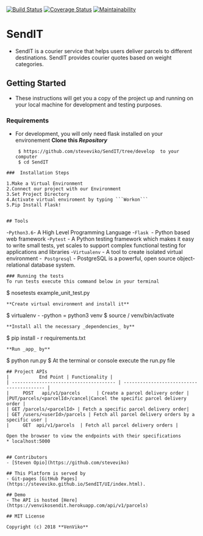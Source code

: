 [![Build Status](https://travis-ci.org/steveviko/SendIT.svg?branch=develop)](https://travis-ci.org/steveviko/SendIT)
[![Coverage Status](https://coveralls.io/repos/github/steveviko/SendIT/badge.svg?branch=challenge2)](https://coveralls.io/github/steveviko/SendIT?branch=challenge2)
[![Maintainability](https://api.codeclimate.com/v1/badges/2b9eb6fa3784abf79d79/maintainability)](https://codeclimate.com/github/steveviko/SendIT/maintainability)
# SendIT

- SendIT is a courier service that helps users deliver parcels to different destinations. SendIT provides courier quotes    based on weight categories.

## Getting Started
- These instructions will get you a copy of the project up and running on your local machine for development and testing purposes.


### Requirements
- For development, you will only need flask installed on your environement
**Clone this _Repository_**
  ```
   $ https://github.com/steveviko/SendIT/tree/develop  to your computer
   $ cd SendIT
 ```
 ###  Installation Steps
  ```
    1.Make a Virtual Environment
    2.Connect our project with our Environment
    3.Set Project Directory
    4.Activate virtual enviroment by typing ```Workon```
    5.Pip Install Flask!
 ```

 ## Tools
 ``` 
-` Python3.6 `- A High Level Programming Language
-`Flask `- Python based web framework
-`Pytest` - A Python testing framework which makes it easy to write small tests, yet scales to support complex functional    testing for applications and libraries
-`Virtualenv` - A tool to create isolated virtual environment
-` Postgresql` - PostgreSQL is a powerful, open source object-relational database system.
 ```
### Running the tests
To run tests execute this command below in your terminal

```
$ nosetests example_unit_test.py
```
**Create virtual environment and install it**
```
$ virtualenv - -python = python3 venv
$ source / venv/bin/activate
```
**Install all the necessary _dependencies_ by**
```
$ pip install - r requirements.txt
```
**Run _app_ by**
```
$ python run.py
$ At the terminal or console execute the run.py file
```
## Project APIs
|           End Point | Functionality |
| -------------------------------------- | ----------------------------------------- |
|     POST   api/v1/parcels      | Create a parcel delivery order |
|PUT/parcels/<parcelId>/cancel|Cancel the specific parcel delivery order |
| GET /parcels/<parcelId> | Fetch a specific parcel delivery order|
| GET /users/<userId>/parcels | Fetch all parcel delivery orders by a specific user |
|     GET  api/v1/parcels  | Fetch all parcel delivery orders |

Open the browser to view the endpoints with their specifications
* localhost:5000 


## Contributors
- [Steven Opio](https://github.com/steveviko)

## This Platform is served by  
- Git-pages [GitHub Pages](https://steveviko.github.io/SendIT/UI/index.html). 

## Demo
- The API is hosted [Here](https://venvikosendit.herokuapp.com/api/v1/parcels)

## MIT License

Copyright (c) 2018 **VenViko**
